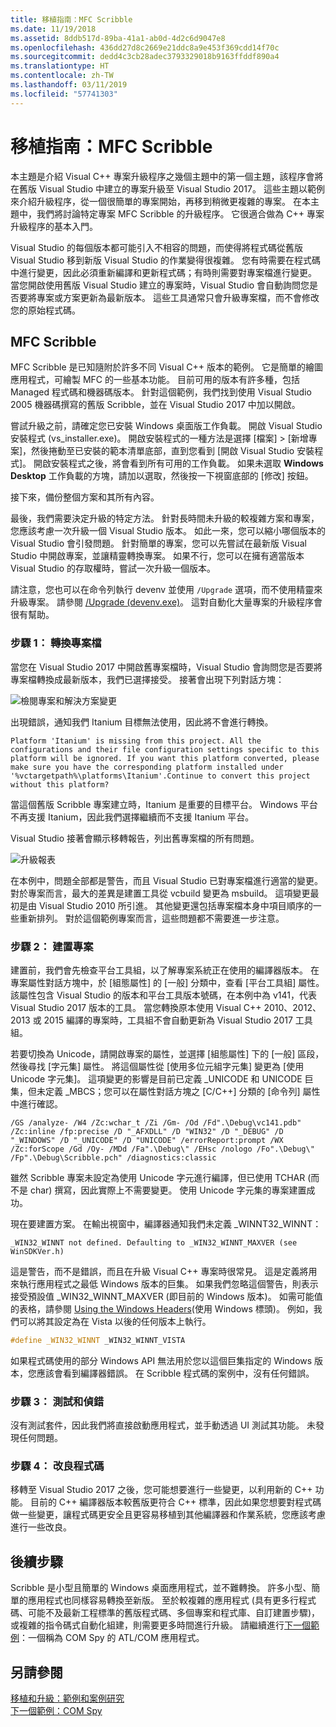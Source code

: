 ```yaml
---
title: 移植指南：MFC Scribble
ms.date: 11/19/2018
ms.assetid: 8ddb517d-89ba-41a1-ab0d-4d2c6d9047e8
ms.openlocfilehash: 436dd27d8c2669e21ddc8a9e453f369cdd14f70c
ms.sourcegitcommit: dedd4c3cb28adec3793329018b9163ffddf890a4
ms.translationtype: HT
ms.contentlocale: zh-TW
ms.lasthandoff: 03/11/2019
ms.locfileid: "57741303"
---
```

# <a name="porting-guide-mfc-scribble"></a>移植指南：MFC Scribble

本主題是介紹 Visual C++ 專案升級程序之幾個主題中的第一個主題，該程序會將在舊版 Visual Studio 中建立的專案升級至 Visual Studio 2017。 這些主題以範例來介紹升級程序，從一個很簡單的專案開始，再移到稍微更複雜的專案。 在本主題中，我們將討論特定專案 MFC Scribble 的升級程序。 它很適合做為 C++ 專案升級程序的基本入門。

Visual Studio 的每個版本都可能引入不相容的問題，而使得將程式碼從舊版 Visual Studio 移到新版 Visual Studio 的作業變得很複雜。 您有時需要在程式碼中進行變更，因此必須重新編譯和更新程式碼；有時則需要對專案檔進行變更。 當您開啟使用舊版 Visual Studio 建立的專案時，Visual Studio 會自動詢問您是否要將專案或方案更新為最新版本。 這些工具通常只會升級專案檔，而不會修改您的原始程式碼。

## <a name="mfc-scribble"></a>MFC Scribble

MFC Scribble 是已知隨附於許多不同 Visual C++ 版本的範例。 它是簡單的繪圖應用程式，可繪製 MFC 的一些基本功能。 目前可用的版本有許多種，包括 Managed 程式碼和機器碼版本。 針對這個範例，我們找到使用 Visual Studio 2005 機器碼撰寫的舊版 Scribble，並在 Visual Studio 2017 中加以開啟。

嘗試升級之前，請確定您已安裝 Windows 桌面版工作負載。 開啟 Visual Studio 安裝程式 (vs_installer.exe)。 開啟安裝程式的一種方法是選擇 [檔案] > [新增專案]，然後捲動至已安裝的範本清單底部，直到您看到 [開啟 Visual Studio 安裝程式]。 開啟安裝程式之後，將會看到所有可用的工作負載。 如果未選取 **Windows Desktop** 工作負載的方塊，請加以選取，然後按一下視窗底部的 [修改] 按鈕。

接下來，備份整個方案和其所有內容。

最後，我們需要決定升級的特定方法。 針對長時間未升級的較複雜方案和專案，您應該考慮一次升級一個 Visual Studio 版本。 如此一來，您可以縮小哪個版本的 Visual Studio 會引發問題。 針對簡單的專案，您可以先嘗試在最新版 Visual Studio 中開啟專案，並讓精靈轉換專案。 如果不行，您可以在擁有適當版本 Visual Studio 的存取權時，嘗試一次升級一個版本。

請注意，您也可以在命令列執行 devenv 並使用 `/Upgrade` 選項，而不使用精靈來升級專案。 請參閱 [/Upgrade (devenv.exe)](/visualstudio/ide/reference/upgrade-devenv-exe)。 這對自動化大量專案的升級程序會很有幫助。

### <a name="step-1-converting-the-project-file"></a>步驟 1： 轉換專案檔

當您在 Visual Studio 2017 中開啟舊專案檔時，Visual Studio 會詢問您是否要將專案檔轉換成最新版本，我們已選擇接受。 接著會出現下列對話方塊：

![檢閱專案和解決方案變更](../porting/media/scribbleprojectupgrade.PNG "檢閱專案和解決方案變更")

出現錯誤，通知我們 Itanium 目標無法使用，因此將不會進行轉換。

```Output
Platform 'Itanium' is missing from this project. All the configurations and their file configuration settings specific to this platform will be ignored. If you want this platform converted, please make sure you have the corresponding platform installed under '%vctargetpath%\platforms\Itanium'.Continue to convert this project without this platform?
```

當這個舊版 Scribble 專案建立時，Itanium 是重要的目標平台。 Windows 平台不再支援 Itanium，因此我們選擇繼續而不支援 Itanium 平台。

Visual Studio 接著會顯示移轉報告，列出舊專案檔的所有問題。

![升級報表](../porting/media/scribblemigrationreport.PNG "升級報表")

在本例中，問題全部都是警告，而且 Visual Studio 已對專案檔進行適當的變更。 對於專案而言，最大的差異是建置工具從 vcbuild 變更為 msbuild。 這項變更最初是由 Visual Studio 2010 所引進。 其他變更還包括專案檔本身中項目順序的一些重新排列。 對於這個範例專案而言，這些問題都不需要進一步注意。

### <a name="step-2-getting-it-to-build"></a>步驟 2： 建置專案

建置前，我們會先檢查平台工具組，以了解專案系統正在使用的編譯器版本。 在專案屬性對話方塊中，於 [組態屬性] 的 [一般] 分類中，查看 [平台工具組] 屬性。 該屬性包含 Visual Studio 的版本和平台工具版本號碼，在本例中為 v141，代表 Visual Studio 2017 版本的工具。 當您轉換原本使用 Visual C++ 2010、2012、2013 或 2015 編譯的專案時，工具組不會自動更新為 Visual Studio 2017 工具組。

若要切換為 Unicode，請開啟專案的屬性，並選擇 [組態屬性] 下的 [一般] 區段，然後尋找 [字元集] 屬性。 將這個屬性從 [使用多位元組字元集] 變更為 [使用 Unicode 字元集]。 這項變更的影響是目前已定義 _UNICODE 和 UNICODE 巨集，但未定義 _MBCS；您可以在屬性對話方塊之 [C/C++] 分類的 [命令列] 屬性中進行確認。

```Output
/GS /analyze- /W4 /Zc:wchar_t /Zi /Gm- /Od /Fd".\Debug\vc141.pdb" /Zc:inline /fp:precise /D "_AFXDLL" /D "WIN32" /D "_DEBUG" /D "_WINDOWS" /D "_UNICODE" /D "UNICODE" /errorReport:prompt /WX /Zc:forScope /Gd /Oy- /MDd /Fa".\Debug\" /EHsc /nologo /Fo".\Debug\" /Fp".\Debug\Scribble.pch" /diagnostics:classic
```

雖然 Scribble 專案未設定為使用 Unicode 字元進行編譯，但已使用 TCHAR (而不是 char) 撰寫，因此實際上不需要變更。 使用 Unicode 字元集的專案建置成功。

現在要建置方案。 在輸出視窗中，編譯器通知我們未定義 _WINNT32_WINNT：

```Output
_WIN32_WINNT not defined. Defaulting to _WIN32_WINNT_MAXVER (see WinSDKVer.h)
```

這是警告，而不是錯誤，而且在升級 Visual C++ 專案時很常見。 這是定義將用來執行應用程式之最低 Windows 版本的巨集。 如果我們忽略這個警告，則表示接受預設值 _WIN32_WINNT_MAXVER (即目前的 Windows 版本)。 如需可能值的表格，請參閱 [Using the Windows Headers](/windows/desktop/WinProg/using-the-windows-headers)(使用 Windows 標頭)。 例如，我們可以將其設定為在 Vista 以後的任何版本上執行。

```cpp
#define _WIN32_WINNT _WIN32_WINNT_VISTA
```

如果程式碼使用的部分 Windows API 無法用於您以這個巨集指定的 Windows 版本，您應該會看到編譯器錯誤。 在 Scribble 程式碼的案例中，沒有任何錯誤。

### <a name="step-3-testing-and-debugging"></a>步驟 3： 測試和偵錯

沒有測試套件，因此我們將直接啟動應用程式，並手動透過 UI 測試其功能。 未發現任何問題。

### <a name="step-4-improve-the-code"></a>步驟 4： 改良程式碼

移轉至 Visual Studio 2017 之後，您可能想要進行一些變更，以利用新的 C++ 功能。 目前的 C++ 編譯器版本較舊版更符合 C++ 標準，因此如果您想要對程式碼做一些變更，讓程式碼更安全且更容易移植到其他編譯器和作業系統，您應該考慮進行一些改良。

## <a name="next-steps"></a>後續步驟

Scribble 是小型且簡單的 Windows 桌面應用程式，並不難轉換。 許多小型、簡單的應用程式也同樣容易轉換至新版。  至於較複雜的應用程式 (具有更多行程式碼、可能不及最新工程標準的舊版程式碼、多個專案和程式庫、自訂建置步驟)，或複雜的指令碼式自動化組建，則需要更多時間進行升級。 請繼續進行[下一個範例](../porting/porting-guide-com-spy.md)：一個稱為 COM Spy 的 ATL/COM 應用程式。

## <a name="see-also"></a>另請參閱

[移植和升級：範例和案例研究](../porting/porting-and-upgrading-examples-and-case-studies.md)<br/>
[下一個範例：COM Spy](../porting/porting-guide-com-spy.md)
